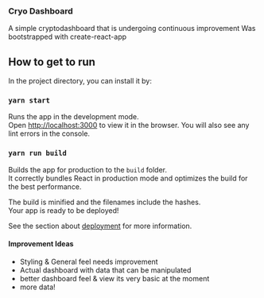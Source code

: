 ### Cryo Dashboard
A simple cryptodashboard that is undergoing continuous improvement
Was bootstrapped with create-react-app


## How to get to run
In the project directory, you can install it by:

### `yarn start`

Runs the app in the development mode.<br>
Open [http://localhost:3000](http://localhost:3000) to view it in the browser.
You will also see any lint errors in the console.

### `yarn run build`

Builds the app for production to the `build` folder.<br>
It correctly bundles React in production mode and optimizes the build for the best performance.

The build is minified and the filenames include the hashes.<br>
Your app is ready to be deployed!

See the section about [deployment](https://facebook.github.io/create-react-app/docs/deployment) for more information.

#### Improvement Ideas
- Styling & General feel needs improvement
- Actual dashboard with data that can be manipulated
- better dashboard feel & view its very basic at the moment
- more data!